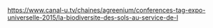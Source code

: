 
https://www.canal-u.tv/chaines/agreenium/conferences-tag-expo-universelle-2015/la-biodiversite-des-sols-au-service-de-l

